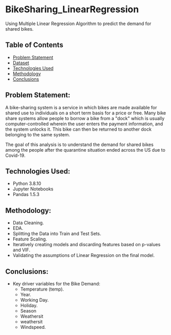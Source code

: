 # BikeSharing_LinearRegression
Using Multiple Linear Regression Algorithm to predict the demand for shared bikes.

## Table of Contents
* [Problem Statement](#problem-statement)
* [Dataset](#dataset)
* [Technologies Used](#technologies-used)
* [Methodology](#methodology)
* [Conclusions](#conclusions)
  
## Problem Statement:
A bike-sharing system is a service in which bikes are made available for shared use to individuals on a short term basis for a price or free. Many bike share systems allow people to borrow a bike from a "dock" which is usually computer-controlled wherein the user enters the payment information, and the system unlocks it. This bike can then be returned to another dock belonging to the same system.

The goal of this analysis is to understand the demand for shared bikes among the people after the quarantine situation ended across the US due to Covid-19. 



## Technologies Used:
- Python 3.8.10
- Jupyter Notebooks
- Pandas 1.5.3


## Methodology:
- Data Cleaning.
- EDA.
- Splitting the Data into Train and Test Sets.
- Feature Scaling.
- Iteratively creating models and discarding features based on p-values and VIF.
- Validating the assumptions of Linear Regression on the final model.

## Conclusions:
- Key driver variables for the Bike Demand:
  - Temperature (temp).
  - Year.
  - Working Day.
  - Holiday.
  - Season 
  - Weathersit 
  - weathersit 
  - Windspeed.

